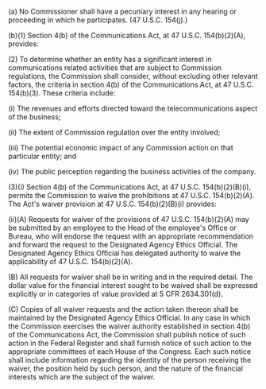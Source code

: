 (a) No Commissioner shall have a pecuniary interest in any hearing or proceeding in which he participates. (47 U.S.C. 154(j).)

(b)(1) Section 4(b) of the Communications Act, at 47 U.S.C. 154(b)(2)(A), provides:
                                    

(2) To determine whether an entity has a significant interest in communications related activities that are subject to Commission regulations, the Commission shall consider, without excluding other relevant factors, the criteria in section 4(b) of the Communications Act, at 47 U.S.C. 154(b)(3). These criteria include:

(i) The revenues and efforts directed toward the telecommunications aspect of the business;

(ii) The extent of Commission regulation over the entity involved;

(iii) The potential economic impact of any Commission action on that particular entity; and

(iv) The public perception regarding the business activities of the company.

(3)(i) Section 4(b) of the Communications Act, at 47 U.S.C. 154(b)(2)(B)(i), permits the Commission to waive the prohibitions at 47 U.S.C. 154(b)(2)(A). The Act's waiver provision at 47 U.S.C. 154(b)(2)(B)(i) provides:
                                    

(ii)(A) Requests for waiver of the provisions of 47 U.S.C. 154(b)(2)(A) may be submitted by an employee to the Head of the employee's Office or Bureau, who will endorse the request with an appropriate recommendation and forward the request to the Designated Agency Ethics Official. The Designated Agency Ethics Official has delegated authority to waive the applicability of 47 U.S.C. 154(b)(2)(A).

(B) All requests for waiver shall be in writing and in the required detail. The dollar value for the financial interest sought to be waived shall be expressed explicitly or in categories of value provided at 5 CFR 2634.301(d).

(C) Copies of all waiver requests and the action taken thereon shall be maintained by the Designated Agency Ethics Official. In any case in which the Commission exercises the waiver authority established in section 4(b) of the Communications Act, the Commission shall publish notice of such action in the Federal Register and shall furnish notice of such action to the appropriate committees of each House of the Congress. Each such notice shall include information regarding the identity of the person receiving the waiver, the position held by such person, and the nature of the financial interests which are the subject of the waiver.

